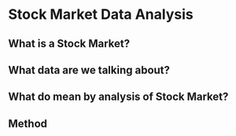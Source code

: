 # Stock Market Data Analysis

## What is a Stock Market?

## What data are we talking about?

## What do mean by analysis of Stock Market?

## Method
